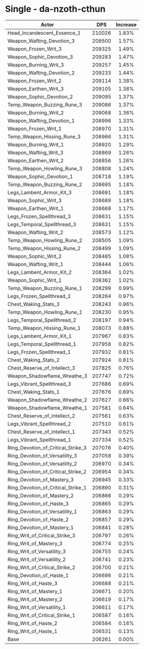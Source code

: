 # Single - da-nzoth-cthun
| Actor | DPS | Increase |
|---|:---:|:---:|
|Head_Incandescent_Essence_1|210026|1.83%|
|Weapon_Wafting_Devotion_3|209500|1.57%|
|Weapon_Frozen_Writ_3|209325|1.49%|
|Weapon_Sophic_Devotion_3|209283|1.47%|
|Weapon_Burning_Writ_3|209257|1.45%|
|Weapon_Wafting_Devotion_2|209233|1.44%|
|Weapon_Frozen_Writ_2|209114|1.38%|
|Weapon_Earthen_Writ_3|209105|1.38%|
|Weapon_Sophic_Devotion_2|209095|1.37%|
|Temp_Weapon_Buzzing_Rune_3|209086|1.37%|
|Weapon_Burning_Writ_2|209068|1.36%|
|Weapon_Wafting_Devotion_1|208996|1.33%|
|Weapon_Frozen_Writ_1|208970|1.31%|
|Temp_Weapon_Hissing_Rune_3|208966|1.31%|
|Weapon_Burning_Writ_1|208920|1.29%|
|Weapon_Wafting_Writ_3|208869|1.26%|
|Weapon_Earthen_Writ_2|208856|1.26%|
|Temp_Weapon_Howling_Rune_3|208808|1.24%|
|Weapon_Sophic_Devotion_1|208718|1.19%|
|Temp_Weapon_Buzzing_Rune_2|208695|1.18%|
|Legs_Lambent_Armor_Kit_3|208691|1.18%|
|Weapon_Sophic_Writ_3|208689|1.18%|
|Weapon_Earthen_Writ_1|208668|1.17%|
|Legs_Frozen_Spellthread_3|208631|1.15%|
|Legs_Temporal_Spellthread_3|208631|1.15%|
|Weapon_Wafting_Writ_2|208573|1.12%|
|Temp_Weapon_Howling_Rune_2|208505|1.09%|
|Temp_Weapon_Hissing_Rune_2|208499|1.09%|
|Weapon_Sophic_Writ_2|208485|1.08%|
|Weapon_Wafting_Writ_1|208444|1.06%|
|Legs_Lambent_Armor_Kit_2|208364|1.02%|
|Weapon_Sophic_Writ_1|208362|1.02%|
|Temp_Weapon_Buzzing_Rune_1|208299|0.99%|
|Legs_Frozen_Spellthread_2|208264|0.97%|
|Chest_Waking_Stats_3|208243|0.96%|
|Temp_Weapon_Howling_Rune_1|208230|0.95%|
|Legs_Temporal_Spellthread_2|208197|0.94%|
|Temp_Weapon_Hissing_Rune_1|208073|0.88%|
|Legs_Lambent_Armor_Kit_1|207967|0.83%|
|Legs_Temporal_Spellthread_1|207958|0.82%|
|Legs_Frozen_Spellthread_1|207932|0.81%|
|Chest_Waking_Stats_2|207924|0.81%|
|Chest_Reserve_of_Intellect_3|207825|0.76%|
|Weapon_Shadowflame_Wreathe_3|207747|0.72%|
|Legs_Vibrant_Spellthread_3|207686|0.69%|
|Chest_Waking_Stats_1|207676|0.69%|
|Weapon_Shadowflame_Wreathe_2|207627|0.66%|
|Weapon_Shadowflame_Wreathe_1|207581|0.64%|
|Chest_Reserve_of_Intellect_2|207561|0.63%|
|Legs_Vibrant_Spellthread_2|207510|0.61%|
|Chest_Reserve_of_Intellect_1|207343|0.52%|
|Legs_Vibrant_Spellthread_1|207334|0.52%|
|Ring_Devotion_of_Critical_Strike_3|207076|0.40%|
|Ring_Devotion_of_Versatility_3|207058|0.39%|
|Ring_Devotion_of_Versatility_2|206970|0.34%|
|Ring_Devotion_of_Critical_Strike_2|206954|0.34%|
|Ring_Devotion_of_Mastery_3|206945|0.33%|
|Ring_Devotion_of_Critical_Strike_1|206890|0.31%|
|Ring_Devotion_of_Mastery_2|206866|0.29%|
|Ring_Devotion_of_Haste_3|206865|0.29%|
|Ring_Devotion_of_Versatility_1|206863|0.29%|
|Ring_Devotion_of_Haste_2|206857|0.29%|
|Ring_Devotion_of_Mastery_1|206841|0.28%|
|Ring_Writ_of_Critical_Strike_3|206797|0.26%|
|Ring_Writ_of_Mastery_3|206774|0.25%|
|Ring_Writ_of_Versatility_3|206755|0.24%|
|Ring_Writ_of_Versatility_2|206741|0.23%|
|Ring_Writ_of_Critical_Strike_2|206700|0.21%|
|Ring_Devotion_of_Haste_1|206696|0.21%|
|Ring_Writ_of_Haste_3|206688|0.21%|
|Ring_Writ_of_Mastery_1|206671|0.20%|
|Ring_Writ_of_Mastery_2|206619|0.17%|
|Ring_Writ_of_Versatility_1|206611|0.17%|
|Ring_Writ_of_Critical_Strike_1|206587|0.16%|
|Ring_Writ_of_Haste_2|206584|0.16%|
|Ring_Writ_of_Haste_1|206531|0.13%|
|Base|206261|0.00%|
